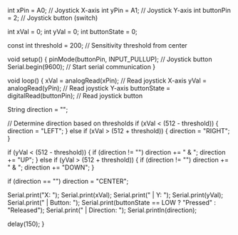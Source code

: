 int xPin = A0;           // Joystick X-axis
int yPin = A1;           // Joystick Y-axis
int buttonPin = 2;       // Joystick button (switch)

int xVal = 0;
int yVal = 0;
int buttonState = 0;

const int threshold = 200;    // Sensitivity threshold from center

void setup() {
  pinMode(buttonPin, INPUT_PULLUP);  // Joystick button
  Serial.begin(9600);                // Start serial communication
}

void loop() {
  xVal = analogRead(xPin);           // Read joystick X-axis
  yVal = analogRead(yPin);           // Read joystick Y-axis
  buttonState = digitalRead(buttonPin); // Read joystick button

  String direction = "";

  // Determine direction based on thresholds
  if (xVal < (512 - threshold)) {
    direction = "LEFT";
  } else if (xVal > (512 + threshold)) {
    direction = "RIGHT";
  }

  if (yVal < (512 - threshold)) {
    if (direction != "") direction += " & ";
    direction += "UP";
  } else if (yVal > (512 + threshold)) {
    if (direction != "") direction += " & ";
    direction += "DOWN";
  }

  if (direction == "") direction = "CENTER";

  Serial.print("X: ");
  Serial.print(xVal);
  Serial.print(" | Y: ");
  Serial.print(yVal);
  Serial.print(" | Button: ");
  Serial.print(buttonState == LOW ? "Pressed" : "Released");
  Serial.print(" | Direction: ");
  Serial.println(direction);

  delay(150);
}
